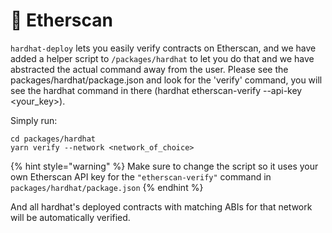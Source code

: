 # 🔎 Etherscan

`hardhat-deploy` lets you easily verify contracts on Etherscan, and we have added a helper script to `/packages/hardhat` to let you do that and we have abstracted the actual command away from the user. Please see the packages/hardhat/package.json and look for the 'verify' command, you will see the hardhat command in there (hardhat etherscan-verify --api-key \<your\_key>).

Simply run:

```
cd packages/hardhat
yarn verify --network <network_of_choice>
```

{% hint style="warning" %}
Make sure to change the script so it uses your own Etherscan API key for the `"etherscan-verify"` command in `packages/hardhat/package.json`&#x20;
{% endhint %}

And all hardhat's deployed contracts with matching ABIs for that network will be automatically verified.&#x20;



